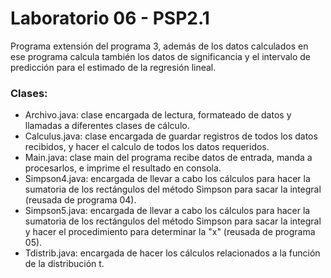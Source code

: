# Laboratorio 06 - PSP2.1

Programa extensión del programa 3, además de los datos calculados en ese programa calcula también los datos de significancia y el intervalo de predicción para el estimado de la regresión lineal.

### Clases:
- Archivo.java: clase encargada de lectura, formateado de datos y llamadas a diferentes clases de cálculo.
- Calculus.java: clase encargada de guardar registros de todos los datos recibidos, y hacer el calculo de todos los datos requeridos.
- Main.java: clase main del programa recibe datos de entrada, manda a procesarlos, e imprime el resultado en consola.
- Simpson4.java: encargada de llevar a cabo los cálculos para hacer la sumatoria de los rectángulos del método Simpson para sacar la integral (reusada de programa 04).
- Simpson5.java: encargada de llevar a cabo los cálculos para hacer la sumatoria de los rectángulos del método Simpson para sacar la integral y hacer el procedimiento para determinar la "x" (reusada de programa 05).
- Tdistrib.java: encargada de hacer los cálculos relacionados a la función de la distribución t.
